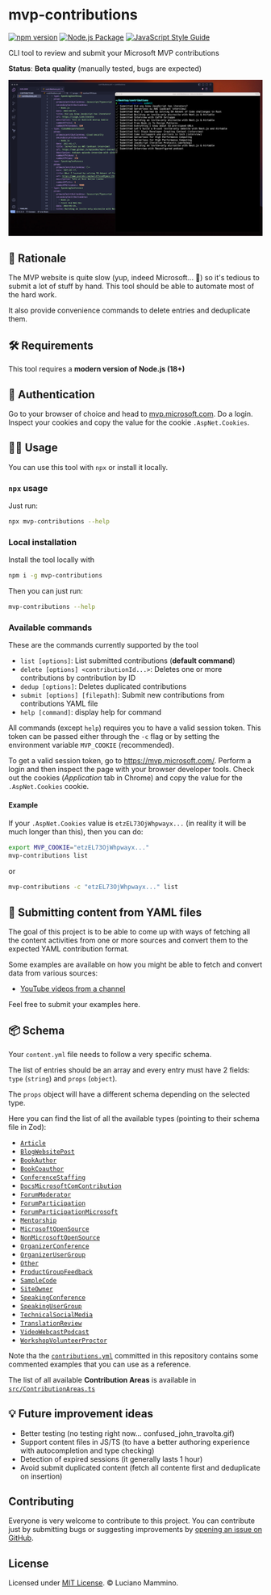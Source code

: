 # mvp-contributions

[![npm version](https://badge.fury.io/js/mvp-contributions.svg)](https://badge.fury.io/js/mvp-contributions)
[![Node.js Package](https://github.com/lmammino/mvp-contributions/actions/workflows/npm-publish.yml/badge.svg)](https://github.com/lmammino/mvp-contributions/actions/workflows/npm-publish.yml)
[![JavaScript Style Guide](https://img.shields.io/badge/code_style-standard-brightgreen.svg)](https://standardjs.com)

CLI tool to review and submit your Microsoft MVP contributions

**Status**: **Beta quality** (manually tested, bugs are expected)

![Screenshot](./docs/screenshot.png)


## 🤨 Rationale

The MVP website is quite slow (yup, indeed Microsoft... 🤷) so it's tedious to submit a lot of stuff by hand. This tool should be able to automate most of the hard work.

It also provide convenience commands to delete entries and deduplicate them.


## 🛠️ Requirements

This tool requires a **modern version of Node.js (18+)**


## 🔑 Authentication

Go to your browser of choice and head to [mvp.microsoft.com](https://mvp.microsoft.com/). Do a login. Inspect your cookies and copy the value for the cookie `.AspNet.Cookies`.


## 👩‍🏫 Usage

You can use this tool with `npx` or install it locally.

### `npx` usage

Just run:

```bash
npx mvp-contributions --help
```

### Local installation

Install the tool locally with

```bash
npm i -g mvp-contributions
```

Then you can just run:

```bash
mvp-contributions --help
```


### Available commands

These are the commands currently supported by the tool

- `list [options]`: List submitted contributions (**default command**)
- `delete [options] <contributionId...>`: Deletes one or more contributions by contribution by ID
- `dedup [options]`: Deletes duplicated contributions
- `submit [options] [filepath]`: Submit new contributions from contributions YAML file
- `help [command]`: display help for command

All commands (except `help`) requires you to have a valid session token. This token can be passed either through the `-c` flag or by setting the environment variable `MVP_COOKIE` (recommended).

To get a valid session token, go to <https://mvp.microsoft.com/>. Perform a login and then inspect the page with your browser developer tools. Check out the cookies (_Application_ tab in Chrome) and copy the value for the `.AspNet.Cookies` cookie.

#### Example

If your `.AspNet.Cookies` value is `etzEL73OjWhpwayx...` (in reality it will be much longer than this), then you can do:

```bash
export MVP_COOKIE="etzEL73OjWhpwayx..."
mvp-contributions list
```

or

```bash
mvp-contributions -c "etzEL73OjWhpwayx..." list
```


## 🥹 Submitting content from YAML files

The goal of this project is to be able to come up with ways of fetching all the content activities from one or more sources and convert them to the expected YAML contribution format.

Some examples are available on how you might be able to fetch and convert data from various sources:

  - [YouTube videos from a channel](/docs/automation/youtube.md)


Feel free to submit your examples here.


## 📦 Schema

Your `content.yml` file needs to follow a very specific schema.

The list of entries should be an array and every entry must have 2 fields: `type` (`string`) and `props` (`object`).

The `props` object will have a different schema depending on the selected type.

Here you can find the list of all the available types (pointing to their schema file in Zod):

- [`Article`](/src/schemas/Article.ts)
- [`BlogWebsitePost`](/src/schemas/BlogWebsitePost.ts)
- [`BookAuthor`](/src/schemas/BookAuthor.ts)
- [`BookCoauthor`](/src/schemas/BookCoauthor.ts)
- [`ConferenceStaffing`](/src/schemas/ConferenceStaffing.ts)
- [`DocsMicrosoftComContribution`](/src/schemas/DocsMicrosoftComContribution.ts)
- [`ForumModerator`](/src/schemas/ForumModerator.ts)
- [`ForumParticipation`](/src/schemas/ForumParticipation.ts)
- [`ForumParticipationMicrosoft`](/src/schemas/ForumParticipationMicrosoft.ts)
- [`Mentorship`](/src/schemas/Mentorship.ts)
- [`MicrosoftOpenSource`](/src/schemas/MicrosoftOpenSource.ts)
- [`NonMicrosoftOpenSource`](/src/schemas/NonMicrosoftOpenSource.ts)
- [`OrganizerConference`](/src/schemas/OrganizerConference.ts)
- [`OrganizerUserGroup`](/src/schemas/OrganizerUserGroup.ts)
- [`Other`](/src/schemas/Other.ts)
- [`ProductGroupFeedback`](/src/schemas/ProductGroupFeedback.ts)
- [`SampleCode`](/src/schemas/SampleCode.ts)
- [`SiteOwner`](/src/schemas/SiteOwner.ts)
- [`SpeakingConference`](/src/schemas/SpeakingConference.ts)
- [`SpeakingUserGroup`](/src/schemas/SpeakingUserGroup.ts)
- [`TechnicalSocialMedia`](/src/schemas/TechnicalSocialMedia.ts)
- [`TranslationReview`](/src/schemas/TranslationReview.ts)
- [`VideoWebcastPodcast`](/src/schemas/VideoWebcastPodcast.ts)
- [`WorkshopVolunteerProctor`](/src/schemas/WorkshopVolunteerProctor.ts)


Note tha the [`contributions.yml`](/contributions.yml) committed in this repository contains some commented examples that you can use as a reference.

The list of all available **Contribution Areas** is available in [`src/ContributionAreas.ts`](/src/ContributionAreas.ts)


## 💡 Future improvement ideas

- Better testing (no testing right now... confused_john_travolta.gif)
- Support content files in JS/TS (to have a better authoring experience with autocompletion and type checking)
- Detection of expired sessions (it generally lasts 1 hour)
- Avoid submit duplicated content (fetch all contente first and deduplicate on insertion)


## Contributing

Everyone is very welcome to contribute to this project.
You can contribute just by submitting bugs or suggesting improvements by
[opening an issue on GitHub](https://github.com/lmammino/mvp-contributions/issues).


## License

Licensed under [MIT License](LICENSE). © Luciano Mammino.